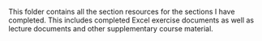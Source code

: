This folder contains all the section resources for the sections I have completed. This includes completed Excel exercise documents as well as lecture documents and other supplementary course material.

